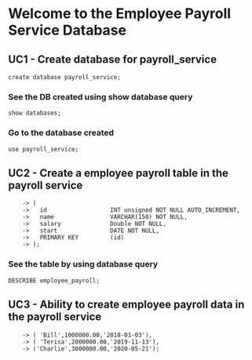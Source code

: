 # Welcome to the Employee Payroll Service Database

## UC1 - Create database for payroll_service
```create database payroll_service;```

### See the DB created using show database query
```show databases;```

### Go to the database created
```use payroll_service;```

## UC2 - Create a employee payroll table in the payroll service
```CREATE TABLE employee_payroll
    -> (
    ->   id                  INT unsigned NOT NULL AUTO_INCREMENT,
    ->   name                VARCHAR(150) NOT NULL,
    ->   salary              Double NOT NULL,
    ->   start               DATE NOT NULL,
    ->   PRIMARY KEY         (id)
    -> );
```
### See the table by using database query
```DESCRIBE employee_payroll;```

## UC3 - Ability to create employee payroll data in the payroll service
```INSERT INTO employee_payroll(name , salary , start) VALUES
    -> ( 'Bill',1000000.00,'2018-01-03'),
    -> ( 'Terisa',2000000.00,'2019-11-13'),
    -> ('Charlie',3000000.00,'2020-05-21');
```
